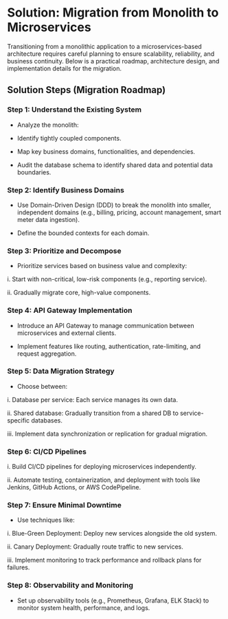 
# Solution: Migration from Monolith to Microservices

Transitioning from a monolithic application to a microservices-based architecture requires careful planning to ensure scalability, reliability, and business continuity. Below is a practical roadmap, architecture design, and implementation details for the migration.

## Solution Steps (Migration Roadmap)

### Step 1: Understand the Existing System

- Analyze the monolith:

- Identify tightly coupled components.


- Map key business domains, functionalities, and dependencies.

- Audit the database schema to identify shared data and potential data boundaries.

### Step 2: Identify Business Domains

- Use Domain-Driven Design (DDD) to break the monolith into smaller, independent domains (e.g., billing, pricing, account management, smart meter data ingestion).

- Define the bounded contexts for each domain.

### Step 3: Prioritize and Decompose

- Prioritize services based on business value and complexity:

i. Start with non-critical, low-risk components (e.g., reporting service).

ii. Gradually migrate core, high-value components.

### Step 4: API Gateway Implementation

- Introduce an API Gateway to manage communication between microservices and external clients.

- Implement features like routing, authentication, rate-limiting, and request aggregation.

### Step 5: Data Migration Strategy

- Choose between:

i. Database per service: Each service manages its own data.

ii. Shared database: Gradually transition from a shared DB to service-specific databases.

iii. Implement data synchronization or replication for gradual migration.

### Step 6: CI/CD Pipelines

i. Build CI/CD pipelines for deploying microservices independently.

ii. Automate testing, containerization, and deployment with tools like Jenkins, GitHub Actions, or AWS CodePipeline.

### Step 7: Ensure Minimal Downtime

- Use techniques like:

i. Blue-Green Deployment: Deploy new services alongside the old system.

ii. Canary Deployment: Gradually route traffic to new services.

iii. Implement monitoring to track performance and rollback plans for failures.


### Step 8: Observability and Monitoring

- Set up observability tools (e.g., Prometheus, Grafana, ELK Stack) to monitor system health, performance, and logs.
